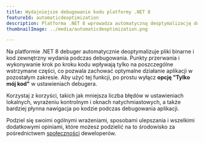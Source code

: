 ```yaml
---
title: Wydajniejsze debugowanie kodu platformy .NET 8
featureId: automaticdeoptimization
description: Platforma .NET 8 wprowadza automatyczną deoptymalizację do precyzyjnego debugowania bez poświęcania wydajności.
thumbnailImage: ../media/automaticdeoptimization.png

---
```



Na platformie .NET 8 debuger automatycznie deoptymalizuje pliki binarne i kod zewnętrzny wydania podczas debugowania. Punkty przerwania i wykonywanie krok po kroku kodu wpływają tylko na poszczególne wstrzymane części, co pozwala zachować optymalne działanie aplikacji w pozostałym zakresie. Aby użyć tej funkcji, po prostu wyłącz **opcję "Tylko mój kod"** w ustawieniach debugera. 

Korzystaj z korzyści, takich jak mniejsza liczba błędów w ustawieniach lokalnych, wyrażeniu kontrolnym i oknach natychmiastowych, a także bardziej płynna nawigacja po kodzie podczas debugowania aplikacji.

Podziel się swoimi ogólnymi wrażeniami, sposobami ulepszania i wszelkimi dodatkowymi opiniami, które możesz podzielić na to środowisko za pośrednictwem [społeczności](https://developercommunity.visualstudio.com/VisualStudio) deweloperów.
